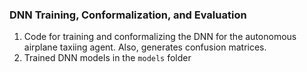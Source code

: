 ### DNN Training, Conformalization, and Evaluation
1. Code for training and conformalizing the DNN for the autonomous airplane taxiing agent. Also, generates confusion matrices.
2. Trained DNN models in the `models` folder
